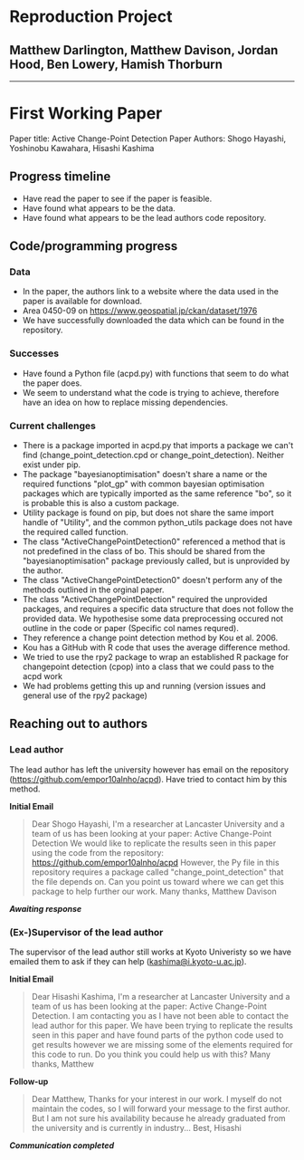 # Reproduction Project
## Matthew Darlington, Matthew Davison, Jordan Hood, Ben Lowery, Hamish Thorburn

***

# First Working Paper
Paper title: Active Change-Point Detection
Paper Authors: Shogo Hayashi, Yoshinobu Kawahara, Hisashi Kashima

## Progress timeline

* Have read the paper to see if the paper is feasible.
* Have found what appears to be the data.
* Have found what appears to be the lead authors code repository.

## Code/programming progress

### Data

* In the paper, the authors link to a website where the data used in the paper is available for download.
* Area 0450-09 on https://www.geospatial.jp/ckan/dataset/1976
* We have successfully downloaded the data which can be found in the repository.

### Successes

* Have found a Python file (acpd.py) with functions that seem to do what the paper does.
* We seem to understand what the code is trying to achieve, therefore have an idea on how to replace missing dependencies.

### Current challenges

* There is a package imported in acpd.py that imports a package we can't find (change_point_detection.cpd or change_point_detection). Neither exist under pip.
* The package "bayesianoptimisation" doesn't share a name or the required functions "plot_gp" with common bayesian optimisation packages which are typically imported as the same reference "bo", so it is probable this is also a custom package.
* Utility package is found on pip, but does not share the same import handle of "Utility", and the common python_utils package does not have the required called function.
* The class "ActiveChangePointDetection0" referenced a method that is not predefined in the class of bo. This should be shared from the "bayesianoptimisation" package previously called, but is unprovided by the author.
* The class "ActiveChangePointDetection0" doesn't perform any of the methods outlined in the orginal paper.
* The class "ActiveChangePointDetection" required the unprovided packages, and requires a specific data structure that does not follow the provided data. We hypothesise some data preprocessing occured not outline in the code or paper (Specific col names requred).
* They reference a change point detection method by Kou et al. 2006.
* Kou has a GitHub with R code that uses the average difference method.
* We tried to use the rpy2 package to wrap an established R package for changepoint detection (cpop) into a class that we could pass to the acpd work 
* We had problems getting this up and running (version issues and general use of the rpy2 package)

## Reaching out to authors

### Lead author
The lead author has left the university however has email on the repository (https://github.com/empor10alnho/acpd). Have tried to contact him by this method.

**Initial Email**

> Dear Shogo Hayashi, I'm a researcher at Lancaster University and a team of us has been looking at your paper: Active Change-Point Detection
We would like to replicate the results seen in this paper using the code from the repository: https://github.com/empor10alnho/acpd However, the Py file in this repository requires a package called "change_point_detection" that the file depends on. Can you point us toward where we can get this package to help further our work. Many thanks, Matthew Davison

***Awaiting response***

### (Ex-)Supervisor of the lead author
The supervisor of the lead author still works at Kyoto Univeristy so we have emailed them to ask if they can help (kashima@i.kyoto-u.ac.jp).

**Initial Email**

> Dear Hisashi Kashima, I'm a researcher at Lancaster University and a team of us has been looking at the paper: Active Change-Point Detection. I am contacting you as I have not been able to contact the lead author for this paper. We have been trying to replicate the results seen in this paper and have found parts of the python code used to get results however we are missing some of the elements required for this code to run. Do you think you could help us with this? Many thanks, Matthew

**Follow-up**

> Dear Matthew, Thanks for your interest in our work. I myself do not maintain the codes, so I will forward your message to the first author. But I am not sure his availability because he already graduated from the university and is currently in industry... Best, Hisashi

***Communication completed***

